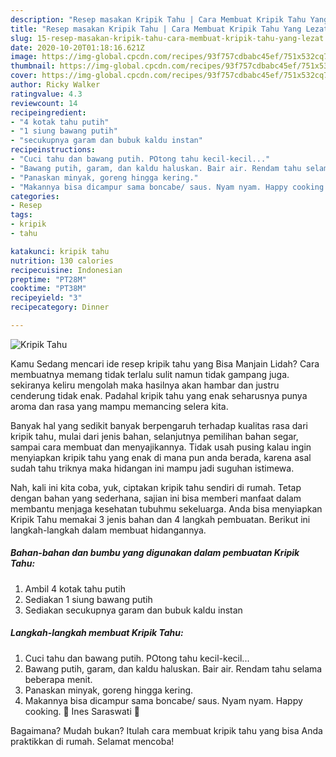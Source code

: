 ```yaml
---
description: "Resep masakan Kripik Tahu | Cara Membuat Kripik Tahu Yang Lezat"
title: "Resep masakan Kripik Tahu | Cara Membuat Kripik Tahu Yang Lezat"
slug: 15-resep-masakan-kripik-tahu-cara-membuat-kripik-tahu-yang-lezat
date: 2020-10-20T01:18:16.621Z
image: https://img-global.cpcdn.com/recipes/93f757cdbabc45ef/751x532cq70/kripik-tahu-foto-resep-utama.jpg
thumbnail: https://img-global.cpcdn.com/recipes/93f757cdbabc45ef/751x532cq70/kripik-tahu-foto-resep-utama.jpg
cover: https://img-global.cpcdn.com/recipes/93f757cdbabc45ef/751x532cq70/kripik-tahu-foto-resep-utama.jpg
author: Ricky Walker
ratingvalue: 4.3
reviewcount: 14
recipeingredient:
- "4 kotak tahu putih"
- "1 siung bawang putih"
- "secukupnya garam dan bubuk kaldu instan"
recipeinstructions:
- "Cuci tahu dan bawang putih. POtong tahu kecil-kecil..."
- "Bawang putih, garam, dan kaldu haluskan. Bair air. Rendam tahu selama beberapa menit."
- "Panaskan minyak, goreng hingga kering."
- "Makannya bisa dicampur sama boncabe/ saus. Nyam nyam. Happy cooking. 💐 Ines Saraswati 💐"
categories:
- Resep
tags:
- kripik
- tahu

katakunci: kripik tahu 
nutrition: 130 calories
recipecuisine: Indonesian
preptime: "PT28M"
cooktime: "PT38M"
recipeyield: "3"
recipecategory: Dinner

---
```



![Kripik Tahu](https://img-global.cpcdn.com/recipes/93f757cdbabc45ef/751x532cq70/kripik-tahu-foto-resep-utama.jpg)

Kamu Sedang mencari ide resep kripik tahu yang Bisa Manjain Lidah? Cara membuatnya memang tidak terlalu sulit namun tidak gampang juga. sekiranya keliru mengolah maka hasilnya akan hambar dan justru cenderung tidak enak. Padahal kripik tahu yang enak seharusnya punya aroma dan rasa yang mampu memancing selera kita.

Banyak hal yang sedikit banyak berpengaruh terhadap kualitas rasa dari kripik tahu, mulai dari jenis bahan, selanjutnya pemilihan bahan segar, sampai cara membuat dan menyajikannya. Tidak usah pusing kalau ingin menyiapkan kripik tahu yang enak di mana pun anda berada, karena asal sudah tahu triknya maka hidangan ini mampu jadi suguhan istimewa.




Nah, kali ini kita coba, yuk, ciptakan kripik tahu sendiri di rumah. Tetap dengan bahan yang sederhana, sajian ini bisa memberi manfaat dalam membantu menjaga kesehatan tubuhmu sekeluarga. Anda bisa menyiapkan Kripik Tahu memakai 3 jenis bahan dan 4 langkah pembuatan. Berikut ini langkah-langkah dalam membuat hidangannya.

<!--inarticleads1-->

##### Bahan-bahan dan bumbu yang digunakan dalam pembuatan Kripik Tahu:

1. Ambil 4 kotak tahu putih
1. Sediakan 1 siung bawang putih
1. Sediakan secukupnya garam dan bubuk kaldu instan




<!--inarticleads2-->

##### Langkah-langkah membuat Kripik Tahu:

1. Cuci tahu dan bawang putih. POtong tahu kecil-kecil...
1. Bawang putih, garam, dan kaldu haluskan. Bair air. Rendam tahu selama beberapa menit.
1. Panaskan minyak, goreng hingga kering.
1. Makannya bisa dicampur sama boncabe/ saus. Nyam nyam. Happy cooking. 💐 Ines Saraswati 💐




Bagaimana? Mudah bukan? Itulah cara membuat kripik tahu yang bisa Anda praktikkan di rumah. Selamat mencoba!
